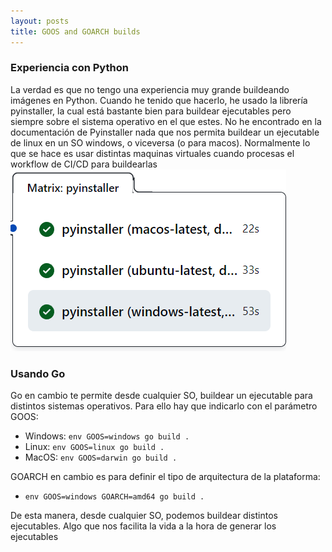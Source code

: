 ```yaml
---
layout: posts
title: GOOS and GOARCH builds
---
```


### Experiencia con Python

La verdad es que no tengo una experiencia muy grande buildeando imágenes en Python. Cuando he tenido que hacerlo, he usado la librería pyinstaller, la cual está bastante bien para buildear ejecutables pero siempre sobre el sistema operativo en el que estes.
No he encontrado en la documentación de Pyinstaller nada que nos permita buildear un ejecutable de linux en un SO windows, o viceversa (o para macos). Normalmente lo que se hace es usar distintas maquinas virtuales cuando procesas el workflow de CI/CD para buildearlas
![alt text](../assets/images/image.png)

### Usando Go
Go en cambio te permite desde cualquier SO, buildear un ejecutable para distintos sistemas operativos. Para ello hay que indicarlo con el parámetro GOOS:

-   Windows: `env GOOS=windows go build .` 
-   Linux: `env GOOS=linux go build .`
-   MacOS: `env GOOS=darwin go build .`

GOARCH en cambio es para definir el tipo de arquitectura de la plataforma:

-   `env GOOS=windows GOARCH=amd64 go build .`

De esta manera, desde cualquier SO, podemos buildear distintos ejecutables. Algo que nos facilita la vida a la hora de generar los ejecutables